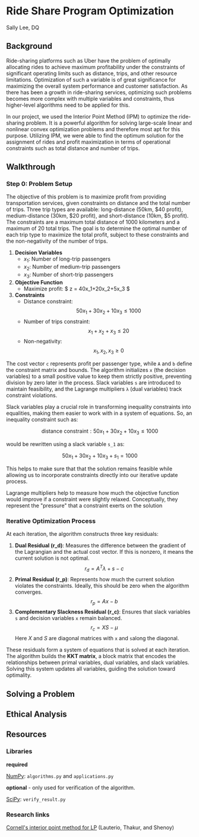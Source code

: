 # Ride Share Program Optimization

Sally Lee, DQ

## Background

Ride-sharing platforms such as Uber have the problem of optimally allocating
rides to achieve maximum profitability under the constraints of significant
operating limits such as distance, trips, and other resource limitations.
Optimization of such a variable is of great significance for maximizing the
overall system performance and customer satisfaction. As there has been a growth
in ride-sharing services, optimizing such problems becomes more complex with
multiple variables and constraints, thus higher-level algorithms need to be
applied for this.

In our project, we used the Interior Point Method (IPM) to optimize the
ride-sharing problem. It is a powerful algorithm for solving large-scale linear
and nonlinear convex optimization problems and therefore most apt for this
purpose. Utilizing IPM, we were able to find the optimum solution for the
assignment of rides and profit maximization in terms of operational constraints
such as total distance and number of trips.

## Walkthrough

### Step 0: Problem Setup

The objective of this problem is to maximize profit from providing
transportation services, given constraints on distance and the total number of
trips. Three trip types are available: long-distance (50km, $40 profit),
medium-distance (30km, $20 profit), and short-distance (10km, $5 profit). The
constraints are a maximum total distance of 1000 kilometers and a maximum of 20
total trips. The goal is to determine the optimal number of each trip type to
maximize the total profit, subject to these constraints and the non-negativity
of the number of trips.

1. **Decision Variables**
   - $x_1$: Number of long-trip passengers
   - $x_2$: Number of medium-trip passengers
   - $x_3$: Number of short-trip passengers
2. **Objective Function**
   - Maximize profit:
     $
     z = 40x_1+20x_2+5x_3
     $
3. **Constraints**
   - Distance constraint:
     $$
     50x_1+30x_2+10x_3 \le 1000
     $$
   - Number of trips constraint:
     $$
     x_1+x_2+x_3 \le 20
     $$
   - Non-negativity:
     $$
     x_1, x_2, x_3 \ge 0
     $$

The cost vector `c` represents profit per passenger type, while `A` and `b`
define the constraint matrix and bounds. The algorithm initializes `x` (the
decision variables) to a small positive value to keep them strictly positive,
preventing division by zero later in the process. Slack variables `s` are
introduced to maintain feasibility, and the Lagrange multipliers `λ` (dual
variables) track constraint violations.

Slack variables play a crucial role in transforming inequality constraints into
equalities, making them easier to work with in a system of equations. So, an
inequality constraint such as:

$$
\text{distance constraint}: 50x_1+30x_2+10x_3 \le 1000
$$

would be rewritten using a slack variable `s_1` as:

$$
50x_1+30x_2+10x_3 +s_1 = 1000
$$

This helps to make sure that that the solution remains feasible while allowing
us to incorporate constraints directly into our iterative update process.

Lagrange multipliers help to measure how much the objective function would
improve if a constraint were slightly relaxed. Conceptually, they represent the
"pressure" that a constraint exerts on the solution

### Iterative Optimization Process

At each iteration, the algorithm constructs three key residuals:

1. **Dual Residual (r_d)**: Measures the difference between the gradient of the
   Lagrangian and the actual cost vector. If this is nonzero, it means the
   current solution is not optimal.
   $$
   r_d = A^T \lambda+s-c
   $$
2. **Primal Residual (r_p)**: Represents how much the current solution violates
   the constraints. Ideally, this should be zero when the algorithm converges.
   $$
   r_p = Ax -b
   $$
3. **Complementary Slackness Residual (r_c)**: Ensures that slack variables `s`
   and decision variables `x` remain balanced.
   $$
   r_c = XS - \mu
   $$
   Here $X$ and $S$ are diagonal matrices with `x` and `s`along the diagonal.

These residuals form a system of equations that is solved at each iteration. The
algorithm builds the **KKT matrix**, a block matrix that encodes the
relationships between primal variables, dual variables, and slack variables.
Solving this system updates all variables, guiding the solution toward
optimality.

## Solving a Problem

## Ethical Analysis

## Resources

### Libraries

**required**

[NumPy](https://numpy.org/): `algorithms.py` and `applications.py`

**optional** - only used for verification of the algorithm.

[SciPy](https://scipy.org/): `verify_result.py`

### Research links

[Cornell's interior point method for LP](https://optimization.cbe.cornell.edu/index.php?title=Interior-point_method_for_LP)
(Lauterio, Thakur, and Shenoy)
